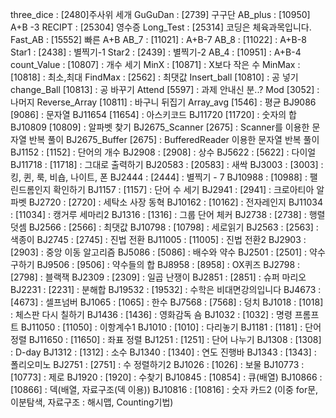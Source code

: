 three_dice : [2480]주사위 세개
GuGuDan : [2739] 구구단
AB_plus : [10950] A+B -3
RECIPT : [25304] 영수증
Long_Test : [25314] 코딩은 체육과목입니다.
Fast_AB : [15552] 빠른 A+B
AB_7 : [11021] : A+B-7
AB_8 : [11022] : A+B-8
Star1 : [2438] : 별찍기-1
Star2 : [2439] : 별찍기-2
AB_4 : [10951] : A+B-4
count_Value : [10807] : 개수 세기
MinX : [10871] : X보다 작은 수
MinMax : [10818] : 최소,최대
FindMax : [2562] : 최댓값
Insert_ball [10810] : 공 넣기
change_Ball [10813] : 공 바꾸기
Attend [5597] : 과제 안내신 분..?
Mod [3052] : 나머지
Reverse_Array [10811] : 바구니 뒤집기
Array_avg [1546] : 평균
BJ9086 [9086] : 문자열
BJ11654 [11654] : 아스키코드
BJ11720 [11720] : 숫자의 합
BJ10809 [10809] : 알파벳 찾기
BJ2675_Scanner [2675] : Scanner를 이용한 문자열 반복 풀이
BJ2675_Buffer [2675] : BufferedReader 이용한 문자열 반복 풀이
BJ1152 : [1152] : 단어의 개수
BJ2908 : [2908] : 상수
BJ5622 : [5622] : 다이얼
BJ11718 : [11718] : 그대로 출력하기
BJ20583 : [20583] : 새싹
BJ3003 : [3003] : 킹, 퀸, 룩, 비숍, 나이트, 폰
BJ2444 : [2444] : 별찍기 - 7
BJ10988 : [10988] : 팰린드롬인지 확인하기
BJ1157 : [1157] : 단어 수 세기
BJ2941 : [2941] : 크로아티아 알파벳
BJ2720 : [2720] : 세탁소 사장 동혁
BJ10162 : [10162] : 전자레인지
BJ11034 : [11034] : 캥거루 세마리2
BJ1316 : [1316] : 그룹 단어 체커
BJ2738 : [2738] : 행렬 덧셈
BJ2566 : [2566] : 최댓값
BJ10798 : [10798] : 세로읽기
BJ2563 : [2563] : 색종이
BJ2745 : [2745] : 진법 전환
BJ11005 : [11005] : 진법 전환2
BJ2903 : [2903] : 중앙 이동 알고리즘
BJ5086 : [5086] : 배수와 약수
BJ2501 : [2501] : 약수 구하기
BJ9506 : [9506] : 약수들의 합
BJ8958 : [8958] : OX퀴즈
BJ2798 : [2798] : 블랙잭
BJ2309 : [2309] : 일곱 난쟁이
BJ2851 : [2851] : 슈퍼 마리오
BJ2231 : [2231] : 분해합
BJ19532 : [19532] : 수학은 비대면강의입니다
BJ4673 : [4673] : 셀프넘버
BJ1065 : [1065] : 한수
BJ7568 : [7568] : 덩치
BJ1018 : [1018] : 체스판 다시 칠하기
BJ1436 : [1436] : 영화감독 숌
BJ1032 : [1032] : 명령 프롬프트
BJ11050 : [11050] : 이항계수1
BJ1010 : [1010] : 다리놓기
BJ1181 : [1181] : 단어정렬
BJ11650 : [11650] : 좌표 정렬
BJ1251 : [1251] : 단어 나누기
BJ1308 : [1308] : D-day
BJ1312 : [1312] : 소수
BJ1340 : [1340] : 연도 진행바
BJ1343 : [1343] : 폴리오미노
BJ2751 : [2751] : 수 정렬하기2
BJ1026 : [1026] : 보물
BJ10773 : [10773] : 제로
BJ1920 : [1920] : 수찾기
BJ10845 : [10854] : 큐(배열)
BJ10866 : [10866] : 덱(배열, 자료구조(덱 이용))
BJ10816 : [10816] : 숫자 카드2 (이중 for문, 이분탐색, 자료구조 : 해시맵, Counting기법)
